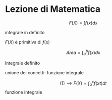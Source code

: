 # Lezione di Matematica


$$
F(X)=\int f(x)dx
$$

integrale in definito

$F(X)$ è primitiva di $f(x)$



$$
Area = \int^b_af(x)dx
$$

Integrale definito



unione dei concetti: funzione integrale



$$
(1)\implies F(X)=\int^x_af(xt)dt
$$
funzione integrale
<!--stackedit_data:
eyJoaXN0b3J5IjpbNzMyNDI3NTExXX0=
-->